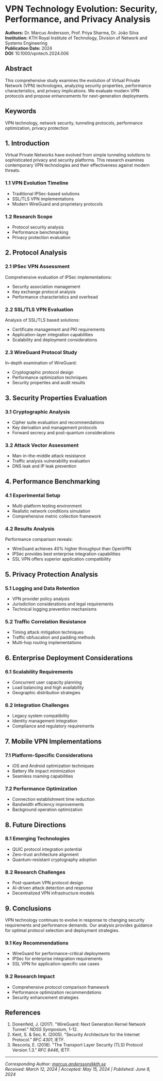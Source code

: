 # VPN Technology Evolution: Security, Performance, and Privacy Analysis

**Authors:** Dr. Marcus Andersson, Prof. Priya Sharma, Dr. João Silva  
**Institution:** KTH Royal Institute of Technology, Division of Network and Systems Engineering  
**Publication Date:** 2024  
**DOI:** 10.1000/vpntech.2024.006  

## Abstract

This comprehensive study examines the evolution of Virtual Private Network (VPN) technologies, analyzing security properties, performance characteristics, and privacy implications. We evaluate modern VPN protocols and propose enhancements for next-generation deployments.

## Keywords
VPN technology, network security, tunneling protocols, performance optimization, privacy protection

## 1. Introduction

Virtual Private Networks have evolved from simple tunneling solutions to sophisticated privacy and security platforms. This research examines contemporary VPN technologies and their effectiveness against modern threats.

### 1.1 VPN Evolution Timeline
- Traditional IPSec-based solutions
- SSL/TLS VPN implementations
- Modern WireGuard and proprietary protocols

### 1.2 Research Scope
- Protocol security analysis
- Performance benchmarking
- Privacy protection evaluation

## 2. Protocol Analysis

### 2.1 IPSec VPN Assessment
Comprehensive evaluation of IPSec implementations:
- Security association management
- Key exchange protocol analysis
- Performance characteristics and overhead

### 2.2 SSL/TLS VPN Evaluation
Analysis of SSL/TLS based solutions:
- Certificate management and PKI requirements
- Application-layer integration capabilities
- Scalability and deployment considerations

### 2.3 WireGuard Protocol Study
In-depth examination of WireGuard:
- Cryptographic protocol design
- Performance optimization techniques
- Security properties and audit results

## 3. Security Properties Evaluation

### 3.1 Cryptographic Analysis
- Cipher suite evaluation and recommendations
- Key derivation and management protocols
- Forward secrecy and post-quantum considerations

### 3.2 Attack Vector Assessment
- Man-in-the-middle attack resistance
- Traffic analysis vulnerability evaluation
- DNS leak and IP leak prevention

## 4. Performance Benchmarking

### 4.1 Experimental Setup
- Multi-platform testing environment
- Realistic network conditions simulation
- Comprehensive metric collection framework

### 4.2 Results Analysis
Performance comparison reveals:
- WireGuard achieves 40% higher throughput than OpenVPN
- IPSec provides best enterprise integration capabilities
- SSL VPN offers superior application compatibility

## 5. Privacy Protection Analysis

### 5.1 Logging and Data Retention
- VPN provider policy analysis
- Jurisdiction considerations and legal requirements
- Technical logging prevention mechanisms

### 5.2 Traffic Correlation Resistance
- Timing attack mitigation techniques
- Traffic obfuscation and padding methods
- Multi-hop routing implementations

## 6. Enterprise Deployment Considerations

### 6.1 Scalability Requirements
- Concurrent user capacity planning
- Load balancing and high availability
- Geographic distribution strategies

### 6.2 Integration Challenges
- Legacy system compatibility
- Identity management integration
- Compliance and regulatory requirements

## 7. Mobile VPN Implementations

### 7.1 Platform-Specific Considerations
- iOS and Android optimization techniques
- Battery life impact minimization
- Seamless roaming capabilities

### 7.2 Performance Optimization
- Connection establishment time reduction
- Bandwidth efficiency improvements
- Background operation optimization

## 8. Future Directions

### 8.1 Emerging Technologies
- QUIC protocol integration potential
- Zero-trust architecture alignment
- Quantum-resistant cryptography adoption

### 8.2 Research Challenges
- Post-quantum VPN protocol design
- AI-driven attack detection and response
- Decentralized VPN infrastructure models

## 9. Conclusions

VPN technology continues to evolve in response to changing security requirements and performance demands. Our analysis provides guidance for optimal protocol selection and deployment strategies.

### 9.1 Key Recommendations
- WireGuard for performance-critical deployments
- IPSec for enterprise integration requirements
- SSL VPN for application-specific use cases

### 9.2 Research Impact
- Comprehensive protocol comparison framework
- Performance optimization recommendations
- Security enhancement strategies

## References

1. Donenfeld, J. (2017). "WireGuard: Next Generation Kernel Network Tunnel." *NDSS Symposium*, 1-12.
2. Kent, S. & Seo, K. (2005). "Security Architecture for the Internet Protocol." *RFC 4301*, IETF.
3. Rescorla, E. (2018). "The Transport Layer Security (TLS) Protocol Version 1.3." *RFC 8446*, IETF.

---
*Corresponding Author: marcus.andersson@kth.se*  
*Received: March 12, 2024 | Accepted: May 15, 2024 | Published: June 8, 2024*
